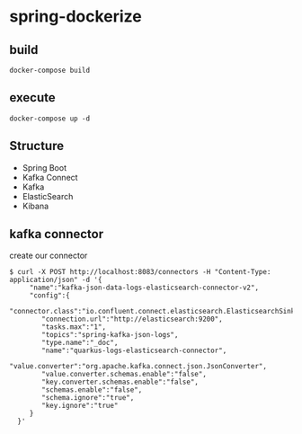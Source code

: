 # spring-dockerize

## build
```shell
docker-compose build
```
## execute
```shell
docker-compose up -d 
```

## Structure
- Spring Boot
- Kafka Connect
- Kafka
- ElasticSearch
- Kibana

## kafka connector
create our connector
```shell
$ curl -X POST http://localhost:8083/connectors -H "Content-Type: application/json" -d '{
     "name":"kafka-json-data-logs-elasticsearch-connector-v2",
     "config":{
        "connector.class":"io.confluent.connect.elasticsearch.ElasticsearchSinkConnector",
        "connection.url":"http://elasticsearch:9200",
        "tasks.max":"1",
        "topics":"spring-kafka-json-logs",
        "type.name":"_doc",
        "name":"quarkus-logs-elasticsearch-connector",
        "value.converter":"org.apache.kafka.connect.json.JsonConverter",
        "value.converter.schemas.enable":"false",
        "key.converter.schemas.enable":"false",
        "schemas.enable":"false",
        "schema.ignore":"true",
        "key.ignore":"true"
     }
  }'
```